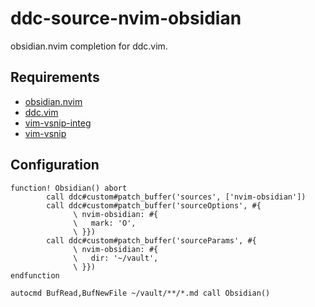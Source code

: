 # ddc-source-nvim-obsidian

obsidian.nvim completion for ddc.vim.

## Requirements

- [obsidian.nvim](https://github.com/epwalsh/obsidian.nvim)
- [ddc.vim](https://github.com/Shougo/ddc.vim)
- [vim-vsnip-integ](https://github.com/hrsh7th/vim-vsnip-integ)
- [vim-vsnip](https://github.com/hrsh7th/vim-vsnip)

## Configuration

```vim
function! Obsidian() abort
        call ddc#custom#patch_buffer('sources', ['nvim-obsidian'])
        call ddc#custom#patch_buffer('sourceOptions', #{
              \ nvim-obsidian: #{
              \   mark: 'O',
              \ }})
        call ddc#custom#patch_buffer('sourceParams', #{
              \ nvim-obsidian: #{
              \   dir: '~/vault',
              \ }})
endfunction

autocmd BufRead,BufNewFile ~/vault/**/*.md call Obsidian()
```
